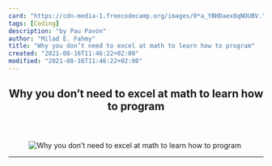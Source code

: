 ```yaml
---
card: "https://cdn-media-1.freecodecamp.org/images/0*a_YBHDaex8qNOUBV."
tags: [Coding]
description: "by Pau Pavón"
author: "Milad E. Fahmy"
title: "Why you don’t need to excel at math to learn how to program"
created: "2021-08-16T11:46:22+02:00"
modified: "2021-08-16T11:46:22+02:00"
---
```

<div class="site-wrapper">
<main id="site-main" class="site-main outer">
<div class="inner">
<article class="post-full post tag-coding tag-programming tag-programming-languages tag-technology tag-web-development ">
<header class="post-full-header">
<h1 class="post-full-title">Why you don’t need to excel at math to learn how to program</h1>
</header>
<figure class="post-full-image">
<picture>
<source media="(max-width: 700px)" sizes="1px" srcset="data:image/gif;base64,R0lGODlhAQABAIAAAAAAAP///yH5BAEAAAAALAAAAAABAAEAAAIBRAA7 1w">
<source media="(min-width: 701px)" sizes="(max-width: 800px) 400px,
(max-width: 1170px) 700px,
1400px" srcset="https://cdn-media-1.freecodecamp.org/images/0*a_YBHDaex8qNOUBV. 300w,
https://cdn-media-1.freecodecamp.org/images/0*a_YBHDaex8qNOUBV. 600w,
https://cdn-media-1.freecodecamp.org/images/0*a_YBHDaex8qNOUBV. 1000w,
https://cdn-media-1.freecodecamp.org/images/0*a_YBHDaex8qNOUBV. 2000w">
<img onerror="this.style.display='none'" src="https://cdn-media-1.freecodecamp.org/images/0*a_YBHDaex8qNOUBV." alt="Why you don’t need to excel at math to learn how to program">
</picture>
</figure>
<section class="post-full-content">
<div class="post-content medium-migrated-article">
</div>
<hr>
</section>
</article>
</div>
</main>
</div>
<!-- Google Tag Manager (noscript) -->
<!-- End Google Tag Manager (noscript) -->
